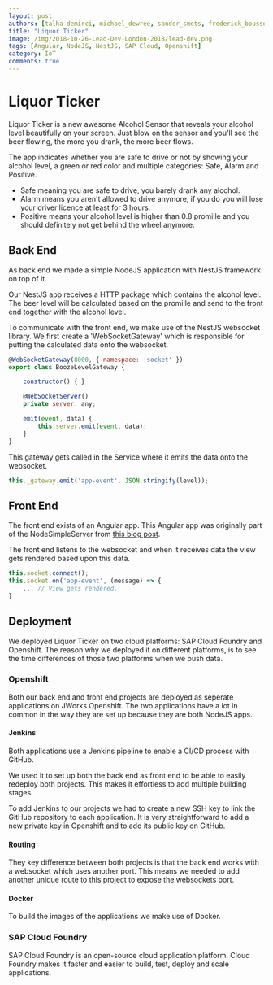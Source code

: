 ```yaml
---
layout: post
authors: [talha-demirci, michael_dewree, sander_smets, frederick_bousson, axel_bergmans]
title: "Liquor Ticker"
image: /img/2018-10-26-Lead-Dev-London-2018/lead-dev.png
tags: [Angular, NodeJS, NestJS, SAP Cloud, Openshift]
category: IoT
comments: true
---
```


# Liquor Ticker

Liquor Ticker is a new awesome Alcohol Sensor that reveals your alcohol level beautifully on your screen.
Just blow on the sensor and you'll see the beer flowing, the more you drank, the more beer flows.

The app indicates whether you are safe to drive or not by showing your alcohol level, a green or red color and multiple categories: Safe, Alarm and Positive.
- Safe meaning you are safe to drive, you barely drank any alcohol.
- Alarm means you aren't allowed to drive anymore, if you do you will lose your driver licence at least for 3 hours.
- Positive means your alcohol level is higher than 0.8 promille and you should definitely not get behind the wheel anymore.

## Back End
As back end we made a simple NodeJS application with NestJS framework on top of it.

Our NestJS app receives a HTTP package which contains the alcohol level. 
The beer level will be calculated based on the promille and send to the front end together with the alcohol level. 

To communicate with the front end, we make use of the NestJS websocket library.
We first create a 'WebSocketGateway' which is responsible for putting the calculated data onto the websocket.

```javascript
@WebSocketGateway(8000, { namespace: 'socket' })
export class BoozeLevelGateway {

    constructor() { }

    @WebSocketServer()
    private server: any;

    emit(event, data) {
        this.server.emit(event, data);
    }
}
```

This gateway gets called in the Service where it emits the data onto the websocket.

```javascript
this._gateway.emit('app-event', JSON.stringify(level));
```

## Front End
The front end exists of an Angular app.
This Angular app was originally part of the NodeSimpleServer from [this blog post](/iot/2017/01/21/Node-with-TypeScript.html).

The front end listens to the websocket and when it receives data the view gets rendered based upon this data.

```javascript
this.socket.connect();
this.socket.on('app-event', (message) => {
    ... // View gets rendered.
}
```


## Deployment
We deployed Liquor Ticker on two cloud platforms: SAP Cloud Foundry and Openshift. 
The reason why we deployed it on different platforms, is to see the time differences of those two platforms when we push data.

### Openshift
Both our back end and front end projects are deployed as seperate applications on JWorks Openshift.
The two applications have a lot in common in the way they are set up because they are both NodeJS apps.

#### Jenkins
Both applications use a Jenkins pipeline to enable a CI/CD process with GitHub.

We used it to set up both the back end as front end to be able to easily redeploy both projects. 
This makes it effortless to add multiple building stages.

To add Jenkins to our projects we had to create a new SSH key to link the GitHub repository to each application. 
It is very straightforward to add a new private key in Openshift and to add its public key on GitHub.

#### Routing
They key difference between both projects is that the back end works with a websocket which uses another port. This means we needed to add another unique route to this project to expose the websockets port.

#### Docker
To build the images of the applications we make use of Docker.




### SAP Cloud Foundry
SAP Cloud Foundry is an open-source cloud application platform. Cloud Foundry makes it faster and easier to build, test, deploy and scale applications.